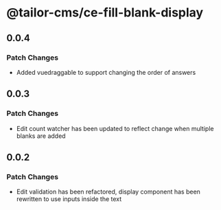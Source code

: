 # @tailor-cms/ce-fill-blank-display

## 0.0.4

### Patch Changes

- Added vuedraggable to support changing the order of answers

## 0.0.3

### Patch Changes

- Edit count watcher has been updated to reflect change when multiple blanks are added

## 0.0.2

### Patch Changes

- Edit validation has been refactored, display component has been rewritten to use inputs inside the text
